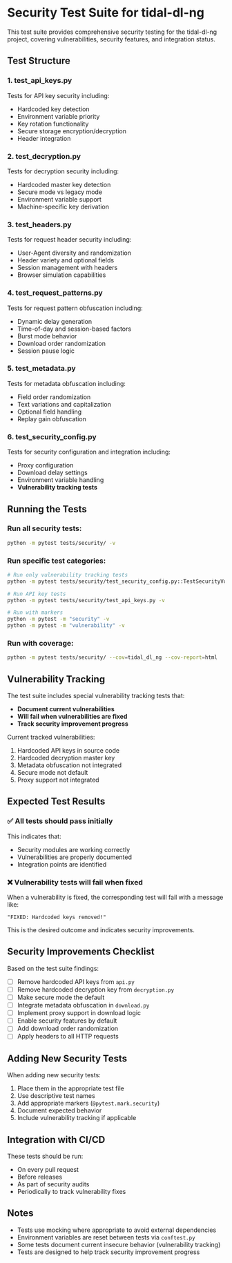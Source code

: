 # Security Test Suite for tidal-dl-ng

This test suite provides comprehensive security testing for the tidal-dl-ng project, covering vulnerabilities, security features, and integration status.

## Test Structure

### 1. **test_api_keys.py**
Tests for API key security including:
- Hardcoded key detection
- Environment variable priority
- Key rotation functionality
- Secure storage encryption/decryption
- Header integration

### 2. **test_decryption.py**
Tests for decryption security including:
- Hardcoded master key detection
- Secure mode vs legacy mode
- Environment variable support
- Machine-specific key derivation

### 3. **test_headers.py**
Tests for request header security including:
- User-Agent diversity and randomization
- Header variety and optional fields
- Session management with headers
- Browser simulation capabilities

### 4. **test_request_patterns.py**
Tests for request pattern obfuscation including:
- Dynamic delay generation
- Time-of-day and session-based factors
- Burst mode behavior
- Download order randomization
- Session pause logic

### 5. **test_metadata.py**
Tests for metadata obfuscation including:
- Field order randomization
- Text variations and capitalization
- Optional field handling
- Replay gain obfuscation

### 6. **test_security_config.py**
Tests for security configuration and integration including:
- Proxy configuration
- Download delay settings
- Environment variable handling
- **Vulnerability tracking tests**

## Running the Tests

### Run all security tests:
```bash
python -m pytest tests/security/ -v
```

### Run specific test categories:
```bash
# Run only vulnerability tracking tests
python -m pytest tests/security/test_security_config.py::TestSecurityVulnerabilityTracking -v

# Run API key tests
python -m pytest tests/security/test_api_keys.py -v

# Run with markers
python -m pytest -m "security" -v
python -m pytest -m "vulnerability" -v
```

### Run with coverage:
```bash
python -m pytest tests/security/ --cov=tidal_dl_ng --cov-report=html
```

## Vulnerability Tracking

The test suite includes special vulnerability tracking tests that:
- **Document current vulnerabilities** 
- **Will fail when vulnerabilities are fixed**
- **Track security improvement progress**

Current tracked vulnerabilities:
1. Hardcoded API keys in source code
2. Hardcoded decryption master key
3. Metadata obfuscation not integrated
4. Secure mode not default
5. Proxy support not integrated

## Expected Test Results

### ✅ All tests should pass initially
This indicates that:
- Security modules are working correctly
- Vulnerabilities are properly documented
- Integration points are identified

### ❌ Vulnerability tests will fail when fixed
When a vulnerability is fixed, the corresponding test will fail with a message like:
```
"FIXED: Hardcoded keys removed!"
```

This is the desired outcome and indicates security improvements.

## Security Improvements Checklist

Based on the test suite findings:

- [ ] Remove hardcoded API keys from `api.py`
- [ ] Remove hardcoded decryption key from `decryption.py`
- [ ] Make secure mode the default
- [ ] Integrate metadata obfuscation in `download.py`
- [ ] Implement proxy support in download logic
- [ ] Enable security features by default
- [ ] Add download order randomization
- [ ] Apply headers to all HTTP requests

## Adding New Security Tests

When adding new security tests:
1. Place them in the appropriate test file
2. Use descriptive test names
3. Add appropriate markers (`@pytest.mark.security`)
4. Document expected behavior
5. Include vulnerability tracking if applicable

## Integration with CI/CD

These tests should be run:
- On every pull request
- Before releases
- As part of security audits
- Periodically to track vulnerability fixes

## Notes

- Tests use mocking where appropriate to avoid external dependencies
- Environment variables are reset between tests via `conftest.py`
- Some tests document current insecure behavior (vulnerability tracking)
- Tests are designed to help track security improvement progress
